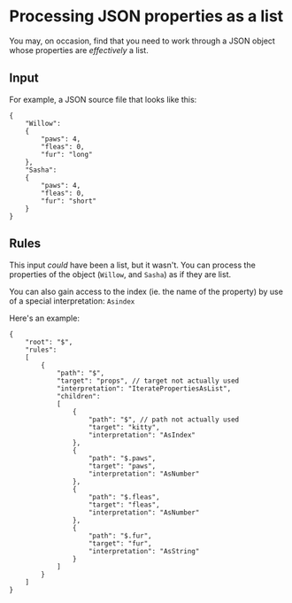 # Processing JSON properties as a list

You may, on occasion, find that you need to work through a JSON object whose properties are _effectively_ a list.

## Input

For example, a JSON source file that looks like this:

```jsonc
{
    "Willow":
    {
        "paws": 4,
        "fleas": 0,
        "fur": "long"
    },
    "Sasha":
    {
        "paws": 4,
        "fleas": 0,
        "fur": "short"
    }
}
```

## Rules

This input _could_ have been a list, but it wasn't. You can process the properties of the object (`Willow`, and `Sasha`) as if they are list.

You can also gain access to the index (ie. the name of the property) by use of a special interpretation: `Asindex`

Here's an example:

```jsonc
{
    "root": "$",
    "rules":
    [
        {
            "path": "$",
            "target": "props", // target not actually used
            "interpretation": "IteratePropertiesAsList",
            "children":
            [
                {
                    "path": "$", // path not actually used
                    "target": "kitty",
                    "interpretation": "AsIndex"
                },
                {
                    "path": "$.paws",
                    "target": "paws",
                    "interpretation": "AsNumber"
                },
                {
                    "path": "$.fleas",
                    "target": "fleas",
                    "interpretation": "AsNumber"
                },
                {
                    "path": "$.fur",
                    "target": "fur",
                    "interpretation": "AsString"
                }
            ]
        }
    ]
}
```

